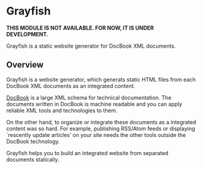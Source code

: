 Grayfish
========

**THIS MODULE IS NOT AVAILABLE. FOR NOW, IT IS UNDER DEVELOPMENT.**


Grayfish is a static website generator for DocBook XML documents.


Overview
--------

Grayfish is a website generator, which generats static HTML files from
each DocBook XML documents as an integrated content.

[DocBook](https://docbook.org/) is a large XML schema for technical
documentation. The documents written in DocBook is machine readable
and you can apply reliable XML tools and technologies to them.

On the other hand, to organize or integrate these documents as a
integrated content was so hard. For example, publishing RSS/Atom feeds
or displaying `rescently update articles' on your site needs the other
tools outside the DocBook technology.

Grayfish helps you to build an integrated website from separated
documents statically.

